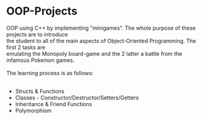 # OOP-Projects
OOP using C++ by implementing "minigames". The whole purpose of these projects are to introduce <br>
the student to all of the main aspects of Object-Oriented Programming. The first 2 tasks are <br>
emulating the Monopoly board-game and the 2 latter a battle from the infamous Pokemon games. <br>
<br>
The learning process is as follows:<br>
<br>
* Structs & Functions
* Classes - Constructor/Destructor/Setters/Getters
* Inheritance & Friend Functions
* Polymorphism 

